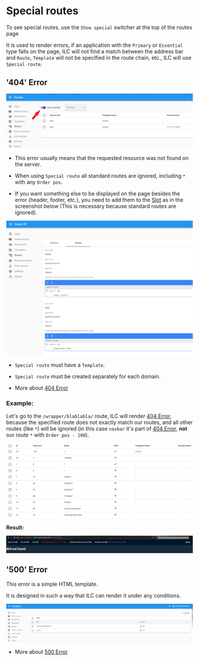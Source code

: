 # Special routes

To see special routes, use the `Show special` switcher at the top of the routes page

It is used to render errors, if an application with the `Primary` or `Essential` type falls on the page, ILC will not find a match between the address bar and `Route`, `Template` will not be specified in the route chain, etc., ILC will use `Special route`.

## '404' Error

![ILC registry special routes switcher](../assets/routes/special-routes-switcher.png)

- This error usually means that the requested resource was not found on the server.

- When using `Special route` all standard routes are ignored, including `*` with any `Order pos`.

- If you want something else to be displayed on the page besides the error (header, footer, etc.), you need to add them to the [Slot](./route_configuration_options.md#slot-configuration) as in the screenshot below (This is necessary because standard routes are ignored).

![ILC registry error slot](../assets/routes/error-slot.png)

- `Special route` must have a `Template`.

- `Special route` must be created separately for each domain.

- More about [404 Error](../global_errors_handling.md#404-error-not-found)

### Example:

Let's go to the `/wrapper/blablabla/` route, ILC will render [404 Error](../global_errors_handling.md#404-error-not-found), because the specified route does not exactly match our routes, аnd all other routes (like `*`) will be ignored (in this case `navbar` it's part of [404 Error](../global_errors_handling.md#404-error-not-found), **not** our route `*` with `Order pos - 100`).

![ILC registry second example](../assets/routes/route.png)

**Result:**

![ILC registry fourth example result](../assets/routes/fourth-case-result.png)

## '500' Error

This error is a simple HTML template.

It is designed in such a way that ILC can render it under any conditions.

![ILC registry 500 Error](../assets/routes/500-error.png)

- More about [500 Error](../global_errors_handling.md#5xx-errors-unexpected-errors)

